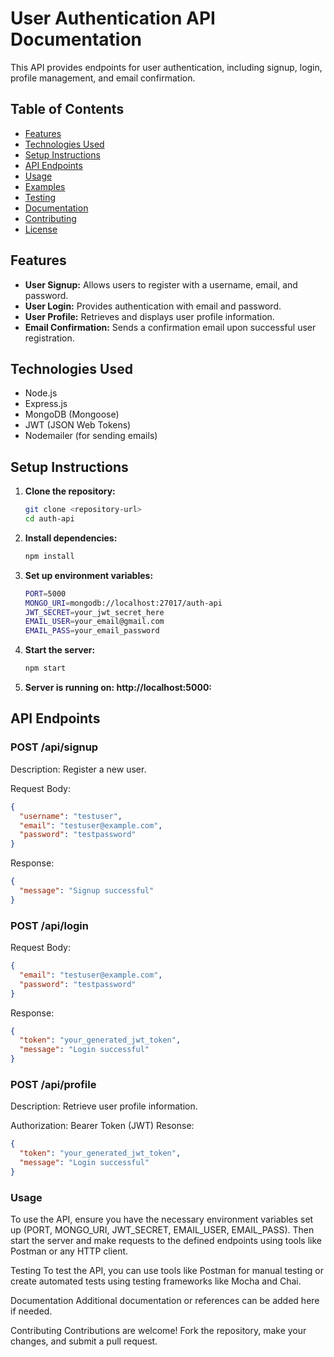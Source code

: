 # User Authentication API Documentation

This API provides endpoints for user authentication, including signup, login, profile management, and email confirmation.

## Table of Contents

- [Features](#features)
- [Technologies Used](#technologies-used)
- [Setup Instructions](#setup-instructions)
- [API Endpoints](#api-endpoints)
- [Usage](#usage)
- [Examples](#examples)
- [Testing](#testing)
- [Documentation](#documentation)
- [Contributing](#contributing)
- [License](#license)

## Features

- **User Signup:** Allows users to register with a username, email, and password.
- **User Login:** Provides authentication with email and password.
- **User Profile:** Retrieves and displays user profile information.
- **Email Confirmation:** Sends a confirmation email upon successful user registration.

## Technologies Used

- Node.js
- Express.js
- MongoDB (Mongoose)
- JWT (JSON Web Tokens)
- Nodemailer (for sending emails)

## Setup Instructions

1. **Clone the repository:**

   ```bash
   git clone <repository-url>
   cd auth-api

   ```

2. **Install dependencies:**

   ```bash
   npm install

   ```

3. **Set up environment variables:**
   ```bash
   PORT=5000
   MONGO_URI=mongodb://localhost:27017/auth-api
   JWT_SECRET=your_jwt_secret_here
   EMAIL_USER=your_email@gmail.com
   EMAIL_PASS=your_email_password

   ```

4. **Start the server:**
   ```bash
   npm start
   
   ```
4. **Server is running on: http://localhost:5000:**

## API Endpoints

### POST /api/signup

Description: Register a new user.

Request Body:
```json
{
  "username": "testuser",
  "email": "testuser@example.com",
  "password": "testpassword"
}

```

Response:
```json
{
  "message": "Signup successful"
}

```

### POST /api/login

Request Body:
```json
{
  "email": "testuser@example.com",
  "password": "testpassword"
}


```

Response:
```json
{
  "token": "your_generated_jwt_token",
  "message": "Login successful"
}


```

### POST /api/profile

Description: Retrieve user profile information.

Authorization: Bearer Token (JWT)
Resonse:
```json
{
  "token": "your_generated_jwt_token",
  "message": "Login successful"
}


```

### Usage
To use the API, ensure you have the necessary environment variables set up (PORT, MONGO_URI, JWT_SECRET, EMAIL_USER, EMAIL_PASS). Then start the server and make requests to the defined endpoints using tools like Postman or any HTTP client.

Testing
To test the API, you can use tools like Postman for manual testing or create automated tests using testing frameworks like Mocha and Chai.

Documentation
Additional documentation or references can be added here if needed.

Contributing
Contributions are welcome! Fork the repository, make your changes, and submit a pull request.